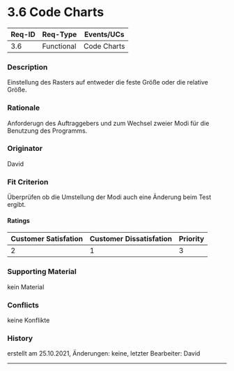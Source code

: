 # 3.6 Code Charts

| Req-ID |  Req-Type  | Events/UCs  |
|--------|------------|-------------|
| 3.6    | Functional | Code Charts |

### Description
Einstellung des Rasters auf entweder die feste Größe
oder die relative Größe.

### Rationale
Anforderugn des Auftraggebers und zum Wechsel zweier Modi
für die Benutzung des Programms.

### Originator
David

### Fit Criterion
Überprüfen ob die Umstellung der Modi auch eine Änderung beim
Test ergibt.

#### Ratings
| Customer Satisfation | Customer Dissatisfation | Priority |
|----------------------|-------------------------|----------|
| 2                    | 1                       | 3        |

### Supporting Material
kein Material

### Conflicts
keine Konflikte

### History
erstellt am 25.10.2021,
Änderungen: keine,
letzter Bearbeiter: David

---
